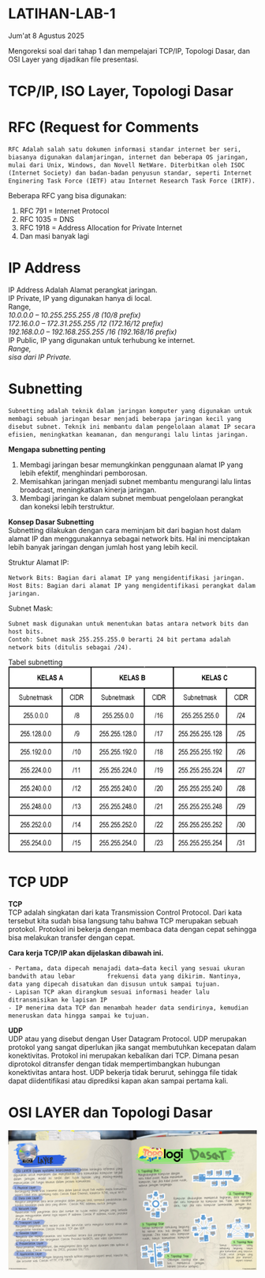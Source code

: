 # LATIHAN-LAB-1
Jum'at 8 Agustus 2025

Mengoreksi soal dari tahap 1 dan mempelajari TCP/IP, Topologi Dasar, dan OSI Layer yang dijadikan file presentasi.

# TCP/IP, ISO Layer, Topologi Dasar
  
# RFC (Request for Comments
	RFC Adalah salah satu dokumen informasi standar internet ber seri, biasanya digunakan dalamjaringan, internet dan beberapa OS jaringan, mulai dari Unix, Windows, dan Novell NetWare. Diterbitkan oleh ISOC (Internet Society) dan badan-badan penyusun standar, seperti Internet Enginering Task Force (IETF) atau Internet Research Task Force (IRTF). 
Beberapa RFC yang bisa digunakan:
1. RFC 791 = Internet Protocol
2. RFC 1035 = DNS
3. RFC 1918 = Address Allocation for Private Internet
4. Dan masi banyak lagi

# IP Address
IP Address Adalah Alamat perangkat jaringan.  
IP Private, IP yang digunakan hanya di local.  
Range,  
*10.0.0.0 – 10.255.255.255 /8 (10/8 prefix)  
172.16.0.0 – 172.31.255.255 /12 (172.16/12 prefix)  
192.168.0.0 – 192.168.255.255 /16 (192.168/16 prefix)*  
IP Public, IP yang digunakan untuk terhubung ke internet.  
*Range,  
sisa dari IP Private.*  

# Subnetting
	Subnetting adalah teknik dalam jaringan komputer yang digunakan untuk membagi sebuah jaringan besar menjadi beberapa jaringan kecil yang disebut subnet. Teknik ini membantu dalam pengelolaan alamat IP secara efisien, meningkatkan keamanan, dan mengurangi lalu lintas jaringan.  
   
**Mengapa subnetting penting**
1. Membagi jaringan besar memungkinkan penggunaan alamat IP yang lebih efektif, menghindari pemborosan.
2. Memisahkan jaringan menjadi subnet membantu mengurangi lalu lintas broadcast, meningkatkan kinerja jaringan.
3. Membagi jaringan ke dalam subnet membuat pengelolaan perangkat dan koneksi lebih terstruktur.

**Konsep Dasar Subnetting**  
	Subnetting dilakukan dengan cara meminjam bit dari bagian host dalam alamat IP dan menggunakannya sebagai network bits. Hal ini menciptakan lebih banyak jaringan dengan jumlah host yang lebih kecil.  

Struktur Alamat IP:

    Network Bits: Bagian dari alamat IP yang mengidentifikasi jaringan.
    Host Bits: Bagian dari alamat IP yang mengidentifikasi perangkat dalam jaringan.

Subnet Mask:  

    Subnet mask digunakan untuk menentukan batas antara network bits dan host bits.
    Contoh: Subnet mask 255.255.255.0 berarti 24 bit pertama adalah network bits (ditulis sebagai /24).  

 Tabel subnetting  
 ![s](subnet.webp)  

# TCP UDP
  
**TCP**  
	TCP adalah singkatan dari kata Transmission Control Protocol. Dari kata tersebut kita sudah bisa langsung tahu bahwa TCP merupakan sebuah protokol. Protokol ini bekerja dengan membaca data dengan cepat sehingga bisa melakukan transfer dengan cepat.  
   
**Cara kerja TCP/IP akan dijelaskan dibawah ini.**

    - Pertama, data dipecah menajadi data–data kecil yang sesuai ukuran bandwith atau lebar 		frekuensi data yang dikirim. Nantinya, data yang dipecah disatukan dan disusun untuk sampai tujuan.
    - Lapisan TCP akan dirangkum sesuai informasi header lalu ditransmisikan ke lapisan IP
    - IP menerima data TCP dan menambah header data sendirinya, kemudian meneruskan data hingga sampai ke tujuan.  

**UDP**  
	UDP atau yang disebut dengan User Datagram Protocol. UDP merupakan protokol yang sangat diperlukan jika sangat membutuhkan kecepatan dalam konektivitas. Protokol ini merupakan kebalikan dari TCP. Dimana pesan diprotokol ditransfer dengan tidak mempertimbangkan hubungan konektivitas antara host. UDP bekerja tidak berurut, sehingga file tidak dapat diidentifikasi atau diprediksi kapan akan sampai pertama kali.  

# OSI LAYER dan Topologi Dasar
![b](second.jpg)

